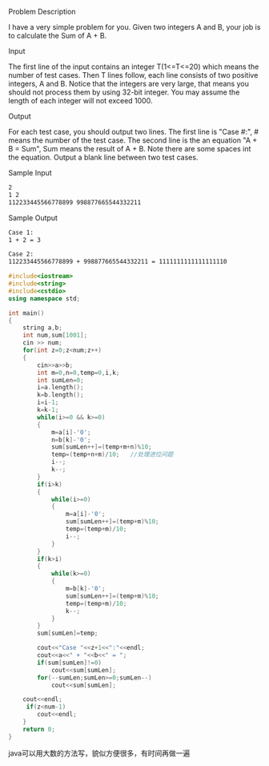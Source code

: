 Problem Description

I have a very simple problem for you. Given two integers A and B, your job is to calculate the Sum of A + B.

 

Input

The first line of the input contains an integer T(1<=T<=20) which means the number of test cases. Then T lines follow, each line consists of two positive integers, A and B. Notice that the integers are very large, that means you should not process them by using 32-bit integer. You may assume the length of each integer will not exceed 1000.

 

Output

For each test case, you should output two lines. The first line is "Case #:", # means the number of the test case. The second line is the an equation "A + B = Sum", Sum means the result of A + B. Note there are some spaces int the equation. Output a blank line between two test cases.

 

Sample Input

```txt
2
1 2
112233445566778899 998877665544332211
```

 

Sample Output

```txt
Case 1:
1 + 2 = 3

Case 2:
112233445566778899 + 998877665544332211 = 1111111111111111110
```



```c++
#include<iostream>
#include<string>
#include<cstdio>
using namespace std;

int main()
{
    string a,b;
    int num,sum[1001];
    cin >> num;
    for(int z=0;z<num;z++)
    {
        cin>>a>>b;
        int m=0,n=0,temp=0,i,k;
        int sumLen=0;
        i=a.length();
        k=b.length();
        i=i-1;
        k=k-1;
        while(i>=0 && k>=0)
        {
            m=a[i]-'0';
            n=b[k]-'0';
            sum[sumLen++]=(temp+m+n)%10;
            temp=(temp+n+m)/10;   //处理进位问题
            i--;
            k--;
        }
        if(i>k)
        {
            while(i>=0)
            {
                m=a[i]-'0';
                sum[sumLen++]=(temp+m)%10;
                temp=(temp+m)/10;
                i--;
            }
        }
        if(k>i)
        {
            while(k>=0)
            {
                m=b[k]-'0';
                sum[sumLen++]=(temp+m)%10;
                temp=(temp+m)/10;
                k--;
            }
        }
        sum[sumLen]=temp;

        cout<<"Case "<<z+1<<":"<<endl;
        cout<<a<<" + "<<b<<" = ";
        if(sum[sumLen]!=0)
            cout<<sum[sumLen];
        for(--sumLen;sumLen>=0;sumLen--)
            cout<<sum[sumLen];

    cout<<endl;
     if(z<num-1)
        cout<<endl;
    }
    return 0;
}

```

java可以用大数的方法写，貌似方便很多，有时间再做一遍

